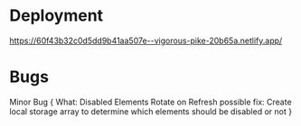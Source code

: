 # Deployment
https://60f43b32c0d5dd9b41aa507e--vigorous-pike-20b65a.netlify.app/

# Bugs

Minor Bug {
  What: Disabled Elements Rotate on Refresh
  possible fix: Create local storage array to determine which elements should be disabled or not
 }
